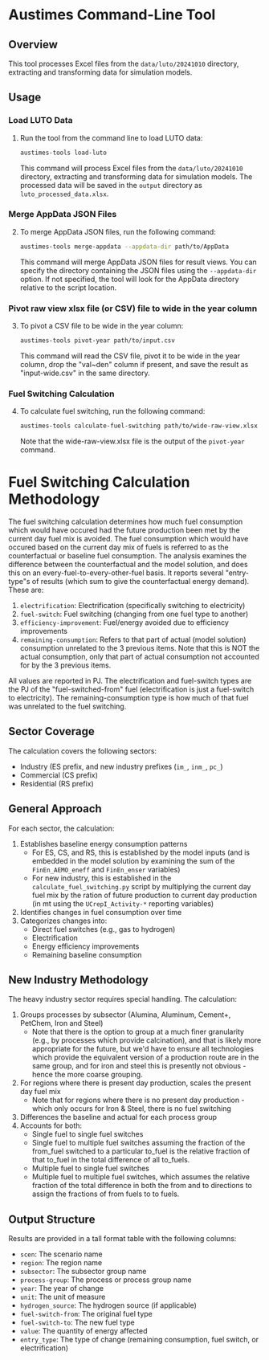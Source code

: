 # Austimes Command-Line Tool

## Overview

This tool processes Excel files from the `data/luto/20241010` directory, extracting and transforming data for simulation models.

## Usage

### Load LUTO Data

1. Run the tool from the command line to load LUTO data:
   ```bash
   austimes-tools load-luto
   ```
   This command will process Excel files from the `data/luto/20241010` directory, extracting and transforming data for simulation models. The processed data will be saved in the `output` directory as `luto_processed_data.xlsx`.

### Merge AppData JSON Files

2. To merge AppData JSON files, run the following command:
   ```bash
   austimes-tools merge-appdata --appdata-dir path/to/AppData
   ```
   This command will merge AppData JSON files for result views. You can specify the directory containing the JSON files using the `--appdata-dir` option. If not specified, the tool will look for the AppData directory relative to the script location.

### Pivot raw view xlsx file (or CSV) file to wide in the year column

3. To pivot a CSV file to be wide in the year column:
   ```bash
   austimes-tools pivot-year path/to/input.csv
   ```
   This command will read the CSV file, pivot it to be wide in the year column, drop the "val~den" column if present, and save the result as "input-wide.csv" in the same directory.

### Fuel Switching Calculation

4. To calculate fuel switching, run the following command:
   ```bash
   austimes-tools calculate-fuel-switching path/to/wide-raw-view.xlsx 
   ```

   Note that the wide-raw-view.xlsx file is the output of the `pivot-year` command.


# Fuel Switching Calculation Methodology

The fuel switching calculation determines how much fuel consumption which would have occured had the future production been met by the current day fuel mix is avoided. The fuel consumption which would have occured based on the current day mix of fuels is referred to as the counterfactual or baseline fuel consumption. The analysis examines the difference between the counterfactual and the model solution, and does this on an every-fuel-to-every-other-fuel basis. It reports several "entry-type"s of results (which sum to give the counterfactual energy demand). These are:

1. `electrification`: Electrification (specifically switching to electricity) 
2. `fuel-switch`: Fuel switching (changing from one fuel type to another)
3. `efficiency-improvement`: Fuel/energy avoided due to efficiency improvements
4. `remaining-consumption`: Refers to that part of actual (model solution) consumption unrelated to the 3 previous items. Note that this is NOT the actual consumption, only that part of actual consumption not accounted for by the 3 previous items.

All values are reported in PJ. The electrification and fuel-switch types are the PJ of the "fuel-switched-from" fuel (electrification is just a fuel-switch to electricity). The remaining-consumption type is how much of that fuel was unrelated to the fuel switching.

## Sector Coverage

The calculation covers the following sectors:

- Industry (ES prefix, and new industry prefixes (`im_`, `inm_`, `pc_`)
- Commercial (CS prefix)
- Residential (RS prefix)

## General Approach

For each sector, the calculation:

1. Establishes baseline energy consumption patterns
   - For ES, CS, and RS, this is established by the model inputs (and is embedded in the model solution by examining the sum of the `FinEn_AEMO_eneff` and `FinEn_enser` variables)
   - For new industry, this is established in the `calculate_fuel_switching.py` script by multiplying the current day fuel mix by the ration of future production to current day production (in mt using the `UCrepI_Activity-*` reporting variables)
2. Identifies changes in fuel consumption over time
3. Categorizes changes into:
   - Direct fuel switches (e.g., gas to hydrogen)
   - Electrification
   - Energy efficiency improvements
   - Remaining baseline consumption

## New Industry Methodology

The heavy industry sector requires special handling. The calculation:

1. Groups processes by subsector (Alumina, Aluminum, Cement+, PetChem, Iron and Steel)
   - Note that there is the option to group at a much finer granularity (e.g., by processes which provide calcination), and that is likely more appropriate for the future, but we'd have to ensure all technologies which provide the equivalent version of a production route are in the same group, and for iron and steel this is presently not obvious - hence the more coarse grouping.
2. For regions where there is present day production, scales the present day fuel mix 
   - Note that for regions where there is no present day production - which only occurs for Iron & Steel, there is no fuel switching
3. Differences the baseline and actual for each process group
4. Accounts for both:
   - Single fuel to single fuel switches
   - Single fuel to multiple fuel switches assuming the fraction of the from_fuel switched to a particular to_fuel is the relative fraction of that to_fuel in the total difference of all to_fuels. 
   - Multiple fuel to single fuel switches
   - Multiple fuel to multiple fuel switches, which assumes the relative fraction of the total difference in both the from and to directions to assign the fractions of from fuels to to fuels. 

## Output Structure

Results are provided in a tall format table with the following columns:

- `scen`: The scenario name
- `region`: The region name
- `subsector`: The subsector group name
- `process-group`: The process or process group name
- `year`: The year of change
- `unit`: The unit of measure
- `hydrogen_source`: The hydrogen source (if applicable)
- `fuel-switch-from`: The original fuel type
- `fuel-switch-to`: The new fuel type
- `value`: The quantity of energy affected
- `entry_type`: The type of change (remaining consumption, fuel switch, or electrification)
